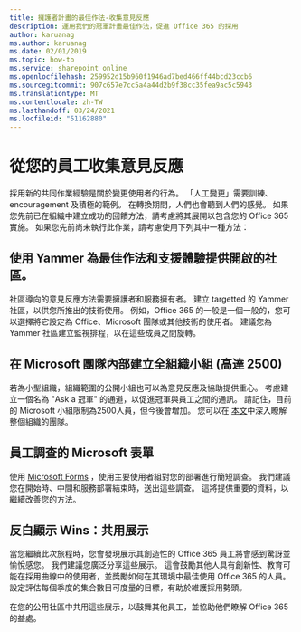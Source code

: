 ```yaml
---
title: 擁護者計畫的最佳作法-收集意見反應
description: 運用我們的冠軍計畫最佳作法，促進 Office 365 的採用
author: karuanag
ms.author: karuanag
ms.date: 02/01/2019
ms.topic: how-to
ms.service: sharepoint online
ms.openlocfilehash: 259952d15b960f1946ad7bed466ff44bcd23ccb6
ms.sourcegitcommit: 907c657e7cc5a4a44d2b9f38cc35fea9ac5c5943
ms.translationtype: MT
ms.contentlocale: zh-TW
ms.lasthandoff: 03/24/2021
ms.locfileid: "51162880"
---
```

# <a name="collect-feedback-from-your-employees"></a>從您的員工收集意見反應

採用新的共同作業經驗是關於變更使用者的行為。 「人工變更」需要訓練、encouragement 及積極的範例。 在轉換期間，人們也會聽到人們的感覺。 如果您先前已在組織中建立成功的回饋方法，請考慮將其展開以包含您的 Office 365 實施。 如果您先前尚未執行此作業，請考慮使用下列其中一種方法：

## <a name="use-yammer-to-provide-an-open-community-for-best-practices-and-support-for-the-experience"></a>使用 Yammer 為最佳作法和支援體驗提供開啟的社區。
社區導向的意見反應方法需要擁護者和服務擁有者。 建立 targetted 的 Yammer 社區，以供您所推出的技術使用。 例如，Office 365 的一般是一個一般的，您可以選擇將它設定為 Office、Microsoft 團隊或其他技術的使用者。  建議您為 Yammer 社區建立監視排程，以在這些成員之間旋轉。 

## <a name="creating-an-org-wide-team-within-microsoft-teams-up-to-2500"></a>在 Microsoft 團隊內部建立全組織小組 (高達 2500) 
若為小型組織，組織範圍的公開小組也可以為意見反應及協助提供重心。  考慮建立一個名為 "Ask a 冠軍" 的通道，以促進冠軍與員工之間的通訊。  請記住，目前的 Microsoft 小組限制為2500人員，但今後會增加。 您可以在 [本文](/microsoftteams/create-an-org-wide-team)中深入瞭解整個組織的團隊。 

## <a name="microsoft-forms-for-employee-surveys"></a>員工調查的 Microsoft 表單

使用 [Microsoft Forms](https://support.office.com/forms) ，使用主要使用者組對您的部署進行簡短調查。  我們建議您在開始時、中間和服務部署結束時，送出這些調查。  這將提供重要的資料，以繼續改善您的方法。  

## <a name="highlight-the-wins-share-showcases"></a>反白顯示 Wins：共用展示
當您繼續此次旅程時，您會發現展示其創造性的 Office 365 員工將會感到驚訝並愉悅感您。 我們建議您廣泛分享這些展示。 這會鼓勵其他人具有創新性、教育可能在採用曲線中的使用者，並獎勵如何在其環境中最佳使用 Office 365 的人員。 設定評估每個季度的集合數目可度量的目標，有助於維護採用勢頭。

在您的公用社區中共用這些展示，以鼓舞其他員工，並協助他們瞭解 Office 365 的益處。